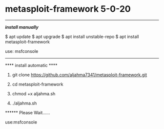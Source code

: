 # metasploit-framework 5-0-20
_________________________________
***install manually***

$ apt update
$ apt upgrade
$ apt install unstable-repo
$ apt install metasploit-framework 


use: msfconsole

_________________________________
  **** install automatic ****
    
1) git clone https://github.com/aljahma7341/metasploit-framework.git

2) cd metasploit-framework

3) chmod +x aljahma.sh

4) ./aljahma.sh

****** Please Wait......

use:msfconsole
